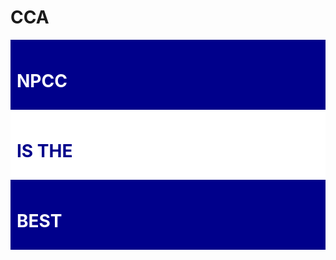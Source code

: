 <!DOCTYPE html>
<html>
<style>
div {padding:10px;}
</style>
<body>

<h1>CCA</h1>

<div style="background-color:darkblue">
  <h1 style="color:white">NPCC</h1>
</div>

<div style="background-color:white">
  <h1 style="color:darkblue">IS THE</h1>
</div>

<div style="background-color:darkblue">
  <h1 style="color:white">BEST</h1>
</div>

</body>
</html>
